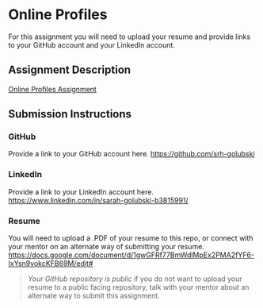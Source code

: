 # Online Profiles
For this assignment you will need to upload your resume and provide links to your GitHub account and your LinkedIn account.

## Assignment Description
[Online Profiles Assignment](https://education.launchcode.org/liftoff/modules/assignments/online-profiles)

## Submission Instructions
 
### GitHub
Provide a link to your GitHub account here.
https://github.com/srh-golubski
 
### LinkedIn
Provide a link to your LinkedIn account here.
https://www.linkedin.com/in/sarah-golubski-b3815991/

### Resume
You will need to upload a .PDF of your resume to this repo, or connect with your mentor on an alternate way of submitting your resume.
https://docs.google.com/document/d/1gwGFRf77BmWdlMpEx2PMA2fYF6-IxYsn9vokcKFB69M/edit#

> *Your GitHub repository is public* if you do not want to upload your resume to a public facing repository, talk with your mentor about an alternate way to submit this assignment.
